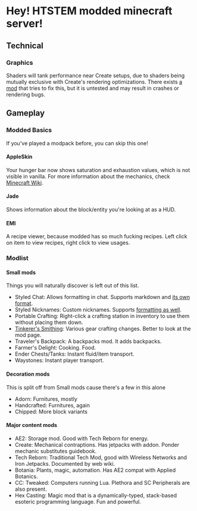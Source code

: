 # Hey! HTSTEM modded minecraft server! 

## Technical

### Graphics
Shaders will tank performance near Create setups, due to shaders being mutually exclusive with Create's rendering optimizations.
There exists [a mod](https://www.curseforge.com/minecraft/mc-mods/iris-flywheel-compat) that tries to fix this, but it is untested and may result in crashes or rendering bugs.

## Gameplay
### Modded Basics
If you've played a modpack before, you can skip this one!

#### AppleSkin
Your hunger bar now shows saturation and exhaustion values, which is not visible in vanilla.
For more information about the mechanics, check [Minecraft Wiki](https://minecraft.wiki/w/Hunger#Mechanics).

#### Jade
Shows information about the block/entity you're looking at as a HUD.

#### EMI
A recipe viewer, because modded has so much fucking recipes. Left click on item to view recipes, right click to view usages.

### Modlist

#### Small mods
Things you will naturally discover is left out of this list.

- Styled Chat: Allows formatting in chat. Supports markdown and [its own format](https://placeholders.pb4.eu/user/text-format/).
- Styled Nicknames: Custom nicknames. Supports [formatting as well](https://placeholders.pb4.eu/user/text-format/).
- Portable Crafting: Right-click a crafting station in inventory to use them without placing them down.
- [Tinkerer's Smithing](https://modrinth.com/mod/tinkerers-smithing): Various gear crafting changes. Better to look at the mod page.
- Traveler's Backpack: A backpacks mod. It adds backpacks.
- Farmer's Delight: Cooking. Food.
- Ender Chests/Tanks: Instant fluid/item transport.
- Waystones: Instant player transport.

#### Decoration mods
This is split off from Small mods cause there's a few in this alone

- Adorn: Furnitures, mostly
- Handcrafted: Furnitures, again
- Chipped: More block variants

#### Major content mods
- AE2: Storage mod. Good with Tech Reborn for energy.
- Create: Mechanical contraptions. Has jetpacks with addon. Ponder mechanic substitutes guidebook.
- Tech Reborn: Traditional Tech Mod, good with Wireless Networks and Iron Jetpacks. Documented by web wiki.
- Botania: Plants, magic, automation. Has AE2 compat with Applied Botanics.
- CC: Tweaked: Computers running Lua. Plethora and SC Peripherals are also present.
- Hex Casting: Magic mod that is a dynamically-typed, stack-based esoteric programming language. Fun and powerful.